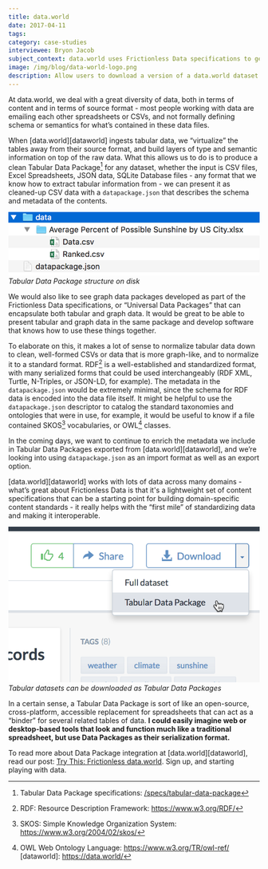 ```yaml
---
title: data.world
date: 2017-04-11
tags:
category: case-studies
interviewee: Bryon Jacob
subject_context: data.world uses Frictionless Data specifications to generate schema and metadata related to an uploaded dataset and containerize all three in a Tabular Data Package
image: /img/blog/data-world-logo.png
description: Allow users to download a version of a data.world dataset that retains the structured metadata and schema for offline analysis
---
```


At data.world, we deal with a great diversity of data, both in terms of content and in terms of source format - most people working with data are emailing each other spreadsheets or CSVs, and not formally defining schema or semantics for what’s contained in these data files.

When [data.world][dataworld] ingests tabular data, we “virtualize” the tables away from their source format, and build layers of type and semantic information on top of the raw data. What this allows us to do is to produce a clean Tabular Data Package[^tdp] for any dataset, whether the input is CSV files, Excel Spreadsheets, JSON data, SQLite Database files - any format that we know how to extract tabular information from - we can present it as cleaned-up CSV data with a `datapackage.json` that describes the schema and metadata of the contents.

![Available Data](./data-world-1.png) <br/> *Tabular Data Package structure on disk*

We would also like to see graph data packages developed as part of the Frictionless Data specifications, or “Universal Data Packages” that can encapsulate both tabular and graph data.  It would be great to be able to present tabular and graph data in the same package and develop software that knows how to use these things together.

To elaborate on this, it makes a lot of sense to normalize tabular data down to clean, well-formed CSVs or data that is more graph-like, and to normalize it to a standard format.  RDF[^rdf] is a well-established and standardized format, with many serialized forms that could be used interchangeably (RDF XML, Turtle, N-Triples, or JSON-LD, for example).  The metadata in the `datapackage.json` would be extremely minimal, since the schema for RDF data is encoded into the data file itself.  It might be helpful to use the `datapackage.json` descriptor to catalog the standard taxonomies and ontologies that were in use, for example, it would be useful to know if a file contained SKOS[^skos] vocabularies, or OWL[^owl] classes.

In the coming days, we want to continue to enrich the metadata we include in Tabular Data Packages exported from [data.world][dataworld], and we’re looking  into using `datapackage.json` as an import format as well as an export option.

[data.world][dataworld] works with lots of data across many domains - what’s great about Frictionless Data is that it's a lightweight set of content specifications that can be a starting point for building domain-specific content standards - it really helps with the “first mile” of standardizing data and making it interoperable.

![Available Data](./data-world-2.png) <br/> *Tabular datasets can be downloaded as Tabular Data Packages*

In a certain sense, a Tabular Data Package is sort of like an open-source, cross-platform, accessible replacement for spreadsheets that can act as a “binder” for several related tables of data.  **I could easily imagine web or desktop-based tools that look and function much like a traditional spreadsheet, but  use Data Packages as their serialization format.**

To read more about Data Package integration at [data.world][dataworld], read our post: [Try This: Frictionless data.world](https://meta.data.world/try-this-frictionless-data-world-ad36b6422ceb#.rbbf8k40t).  Sign up, and starting playing with data.

[^package]: Tabular Data Package: [/docs/tabular-data-package](/docs/tabular-data-package)
[^datapackage]: Data Packages: [/data-packages](/data-packages)
[^rdf]: RDF: Resource Description Framework: <https://www.w3.org/RDF/>
[^tdp]: Tabular Data Package specifications: [/specs/tabular-data-package](/specs/tabular-data-package)
[^skos]: SKOS: Simple Knowledge Organization System: <https://www.w3.org/2004/02/skos/>
[^owl]: OWL Web Ontology Language: <https://www.w3.org/TR/owl-ref/>
[dataworld]: https://data.world/
